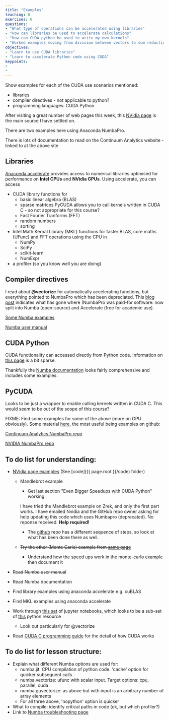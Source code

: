 ```yaml
---
title: "Examples"
teaching: 0
exercises: 0
questions:
- "What type of operations can be accelerated using libraries"
- "How can libraries be used to accelerate calculations"
- "How can CUDA python be used to write my own kernels"
- "Worked examples moving from division between vectors to sum reduction"
objectives:
- "Learn to use CUDA libraries"
- "Learn to accelerate Python code using CUDA"
keypoints:
- 
- 
---
```

Show examples for each of the CUDA use scenarios mentioned:

- libraries
- compiler directives - not applicable to python?
- programming languages: CUDA Python

After visiting a great number of web pages this week,
this [NVidia page](https://developer.nvidia.com/how-to-cuda-python) is the main source I have
settled on.

There are two examples here using Anaconda NumbaPro. 

There is lots of documentation to read on the Continuum Analytics website - linked to at the above site


## Libraries
[Anaconda accelerate](https://docs.continuum.io/accelerate/cudalibs)
provides access to numerical libraries optimised for performance on **Intel CPUs** and **NVidia GPUs**.
Using accelerate, you can access

* CUDA library functions for 
    * basic linear algebra (BLAS)
    * sparse matrices
PyCUDA allows you to call kernels written in CUDA C - so not appropriate for this course?
    * Fast Fourier Tranforms (FFT)
    * random numbers
    * sorting
* Intel Math Kernal Library (MKL) functions for faster BLAS, core maths (UFunc) and FFT operations 
using the CPU in
    * NumPy
    * SciPy
    * scikit-learn
    * NumExpr
* a profiler (so you know well you are doing) 

## Compiler directives
I read about **@vectorize** for automatically accelerating functions, but everything pointed to NumbaPro 
which has been depreciated.
This 
[blog post](https://www.continuum.io/blog/developer-blog/deprecating-numbapro-new-state-accelerate-anaconda)
indicates what has gone where (NumbaPro was paid-for software: now split into Numba (open-source) and 
Accelerate (free for academic use).

[Some Numba examples](http://numba.pydata.org/numba-doc/dev/user/examples.html)

[Numba user manual](http://numba.pydata.org/numba-doc/latest/user/index.html)

## CUDA Python
CUDA functionality can accessed directly from Python code. Information on 
[this page](https://docs.continuum.io/numbapro/CUDAJit) 
is a bit sparse.

Thankfully the [Numba documentation](http://numba.pydata.org/numba-doc/0.30.0/index.html)
looks fairly comprehensive and includes some examples.

## PyCUDA
Looks to be just a wrapper to enable calling kernels written in CUDA C.
This would seem to be out of the scope of this course?

FIXME:
Find some examples for some of the above (more on GPU obviously).
Some material [here](https://developer.nvidia.com/cuda-education), the most useful being examples
on github:

[Continuum Analytics NumbaPro repo](https://github.com/ContinuumIO/numbapro-examples)

[NVIDIA NumbaPro repo](https://github.com/harrism/numbapro_examples)

## To do list for understanding:

- [NVidia page examples](https://developer.nvidia.com/how-to-cuda-python)
(See [code]({{ page.root }}/code) folder)
	- Mandlebrot example
		- Get last section "Even Bigger Speedups with CUDA Python" working.

		I have tried the Mandlebrot example on Zrek, and only the first part works.
		I have emailed Nvidia and the GitHub repo owner asking for help updating
		this code which uses Numbapro (deprecated).
		No reponse received. **Help required!**

		- The [github](https://github.com/ContinuumIO/numbapro-examples/tree/master/mandel)
		repo has a different sequence of steps, so look at what has been
		done there as well.
	- ~~Try the other (Monte Carlo) example from [same page](https://developer.nvidia.com/how-to-cuda-python)~~
		- Understand how the speed ups work in the monte-carlo example
		then document it

- ~~Read Numba user manual~~
- Read Numba documentation
- Find library examples using anaconda accelerate e.g. cuBLAS
- Find MKL examples using anaconda accelerate
- Work through [this set](https://github.com/ContinuumIO/intel_hpc_2016_numba_tutorial) 
of jupyter notebooks, which looks to be a sub-set of 
[this](https://github.com/ContinuumIO/supercomputing2016-python) python resource
	- Look out particularly for @vectorize
- Read [CUDA C programming guide](http://docs.nvidia.com/cuda/cuda-c-programming-guide/index.html#axzz4WJRtDMGF)
for the detail of how CUDA works

## To do list for lesson structure:
- Explain what different Numba options are used for:
	- numba.jit: CPU compilation of python code. 'cache' option for quicker subsequent calls
	- numba.vectorize: ufunc with scalar input. Target options: cpu, parallel, cuda
	- numba.guvectorize: as above but with input is an arbitrary number of array elements
	- For all three above, 'nopython' option is quicker
- What to compile: identify critical paths in code (ok, but which profiler?)
- Link to [Numba troubleshooting page](http://numba.pydata.org/numba-doc/latest/user/troubleshoot.html)
